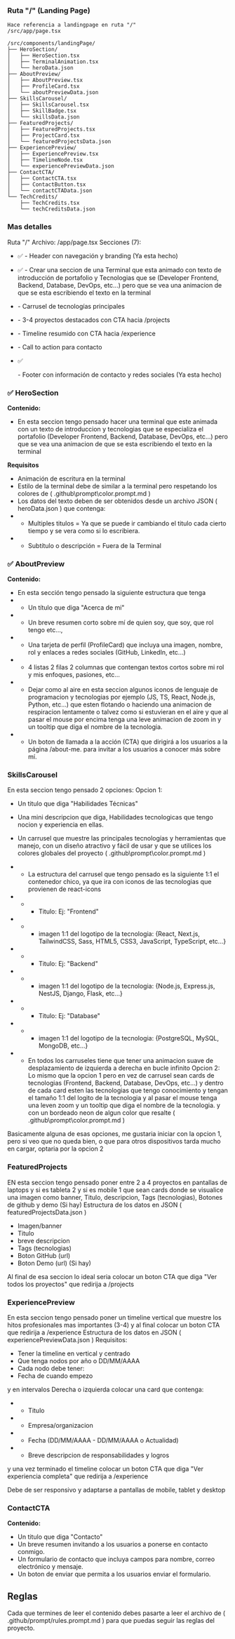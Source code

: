 ### Ruta "/" (Landing Page)
```
Hace referencia a landingpage en ruta "/"
/src/app/page.tsx

/src/components/landingPage/
├── HeroSection/
│   ├── HeroSection.tsx
│   ├── TerminalAnimation.tsx
│   └── heroData.json
├── AboutPreview/
│   ├── AboutPreview.tsx
│   ├── ProfileCard.tsx
│   └── aboutPreviewData.json
├── SkillsCarousel/
│   ├── SkillsCarousel.tsx
│   ├── SkillBadge.tsx
│   └── skillsData.json
├── FeaturedProjects/
│   ├── FeaturedProjects.tsx
│   ├── ProjectCard.tsx
│   └── featuredProjectsData.json
├── ExperiencePreview/
│   ├── ExperiencePreview.tsx
│   ├── TimelineNode.tsx
│   └── experiencePreviewData.json
├── ContactCTA/
│   ├── ContactCTA.tsx
│   ├── ContactButton.tsx
│   └── contactCTAData.json
└── TechCredits/
    ├── TechCredits.tsx
    └── techCreditsData.json
```

### Mas detalles
Ruta "/"
Archivo: /app/page.tsx
Secciones (7):

- ✅ <Navbar /> - Header con navegación y branding (Ya esta hecho)

- ✅ <HeroSection /> - Crear una seccion de una Terminal que esta animado con texto de introducción de portafolio y Tecnologias que se (Developer Frontend, Backend, Database, DevOps, etc...) pero que se vea una animacion de que se esta escribiendo el texto en la terminal
- <SkillsCarousel /> - Carrusel de tecnologías principales
- <FeaturedProjects /> - 3-4 proyectos destacados con CTA hacia /projects
- <ExperiencePreview /> - Timeline resumido con CTA hacia /experience
- <ContactCTA /> - Call to action para contacto

- ✅ <Footer /> - Footer con información de contacto y redes sociales (Ya esta hecho)

### ✅ HeroSection
**Contenido:**
- En esta seccion tengo pensado hacer una terminal que este animada con un texto de introduccion y tecnologias que se especializa el portafolio (Developer Frontend, Backend, Database, DevOps, etc...) pero que se vea una animacion de que se esta escribiendo el texto en la terminal

**Requisitos**
- Animación de escritura en la terminal
- Estilo de la terminal debe de similar a la terminal pero respetando los colores de ( .github\prompt\color.prompt.md )
- Los datos del texto deben de ser obtenidos desde un archivo JSON ( heroData.json ) que contenga:
-  - Multiples titulos = Ya que se puede ir cambiando el titulo cada cierto tiempo y se vera como si lo escribiera.
-  - Subtítulo o descripción = Fuera de la Terminal

### ✅ AboutPreview
**Contenido:**
- En esta sección tengo pensado la siguiente estructura que tenga
- - Un título que diga "Acerca de mi"
- - Un breve resumen corto sobre mí de quien soy, que soy, que rol tengo etc...,
- - Una tarjeta de perfil (ProfileCard) que incluya una imagen, nombre, rol y enlaces a redes sociales (GitHub, LinkedIn, etc...)
- - 4 listas 2 filas 2 columnas que contengan textos cortos sobre mi rol y mis enfoques, pasiones, etc...
- - Dejar como al aire en esta seccion algunos iconos de lenguaje de programacion y tecnologias por ejemplo (JS, TS, React, Node.js, Python, etc...) que esten flotando o haciendo una animacion de respiracion lentamente o talvez como si estuvieran en el aire y que al pasar el mouse por encima tenga una leve animacion de zoom in y un tooltip que diga el nombre de la tecnologia.
- - Un boton de llamada a la acción (CTA) que dirigirá a los usuarios a la página /about-me. para invitar a los usuarios a conocer más sobre mí.

### SkillsCarousel
En esta seccion tengo pensado 2 opciones:
Opcion 1:
- Un titulo que diga "Habilidades Técnicas"
- Una mini descripcion que diga, Habilidades tecnologicas que tengo nocion y experiencia en ellas.
- Un carrusel que muestre las principales tecnologías y herramientas que manejo, con un diseño atractivo y fácil de usar y que se utilices los colores globales del proyecto ( .github\prompt\color.prompt.md )
- - La estructura del carrusel que tengo pensado es la siguiente 1:1 el contenedor chico, ya que ira con iconos de las tecnologias que provienen de react-icons

- - - Titulo: Ej: "Frontend"
- - - imagen 1:1 del logotipo de la tecnologia: {React, Next.js, TailwindCSS, Sass, HTML5, CSS3, JavaScript, TypeScript, etc...}

- - - Titulo: Ej: "Backend"
- - - imagen 1:1 del logotipo de la tecnologia: {Node.js, Express.js, NestJS, Django, Flask, etc...}

- - - Titulo: Ej: "Database"
- - - imagen 1:1 del logotipo de la tecnologia: {PostgreSQL, MySQL, MongoDB, etc...}

- - En todos los carruseles tiene que tener una animacion suave de desplazamiento de izquierda a derecha en bucle infinito
Opcion 2:
Lo mismo que la opcion 1 pero en vez de carrusel sean cards de tecnologias (Frontend, Backend, Database, DevOps, etc...) y dentro de cada card esten las tecnologias que tengo conocimiento y tengan el tamaño 1:1 del logito de la tecnologia y al pasar el mouse tenga una leven zoom y un tooltip que diga el nombre de la tecnologia. y con un bordeado neon de algun color que resalte ( .github\prompt\color.prompt.md )

Basicamente alguna de esas opciones, me gustaria iniciar con la opcion 1, pero si veo que no queda bien, o que para otros dispositivos tarda mucho en cargar, optaria por la opcion 2

### FeaturedProjects
EN esta seccion tengo pensado poner entre 2 a 4 proyectos en pantallas de laptops y si es tableta 2 y si es mobile 1 que sean cards donde se visualice una imagen como banner, Titulo, descripcion, Tags (tecnologias), Botones de github y demo (Si hay)
Estructura de los datos en JSON ( featuredProjectsData.json )
- Imagen/banner
- Titulo
- breve descripcion
- Tags (tecnologias)
- Boton GitHub (url)
- Boton Demo (url) (Si hay)

Al final de esa seccion lo ideal seria colocar un boton CTA que diga "Ver todos los proyectos" que redirija a /projects

### ExperiencePreview
En esta seccion tengo pensado poner un timeline vertical que muestre los hitos profesionales mas importantes (3-4) y al final colocar un boton CTA que redirija a /experience
Estructura de los datos en JSON ( experiencePreviewData.json )
Requisitos:
- Tener la timeline en vertical y centrado
- Que tenga nodos por año o DD/MM/AAAA
- Cada nodo debe tener:
- Fecha de cuando empezo

y en intervalos Derecha o izquierda colocar una card que contenga:
-  - Titulo
-  - Empresa/organizacion
-  - Fecha (DD/MM/AAAA - DD/MM/AAAA o Actualidad)
-  - Breve descripcion de responsabilidades y logros

y una vez terminado el timeline colocar un boton CTA que diga "Ver experiencia completa" que redirija a /experience

Debe de ser responsivo y adaptarse a pantallas de mobile, tablet y desktop

### ContactCTA
**Contenido:**
- Un titulo que diga "Contacto"
- Un breve resumen invitando a los usuarios a ponerse en contacto conmigo.
- Un formulario de contacto que incluya campos para nombre, correo electrónico y mensaje.
- Un boton de enviar que permita a los usuarios enviar el formulario.

## Reglas
Cada que termines de leer el contenido debes pasarte a leer el archivo de ( .github/prompt/rules.prompt.md ) para que puedas seguir las reglas del proyecto.
